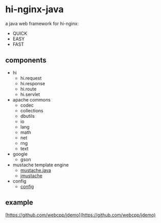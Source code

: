 # hi-nginx-java

a java web framework for hi-nginx:

- QUICK
- EASY
- FAST

## components

- hi
  - hi.request
  - hi.response
  - hi.route
  - hi.servlet
- apache commons
  - codec
  - collections
  - dbutils
  - io
  - lang
  - math
  - net
  - rng
  - text
- google
  - gson
- mustache template engine
  - [mustache.java](https://github.com/spullara/mustache.java)
  - [jmustache](http://github.com/samskivert/jmustache)
- config
  - [config](https://github.com/lightbend/config)


## example
[https://github.com/webcpp/jdemo](https://github.com/webcpp/jdemo)
